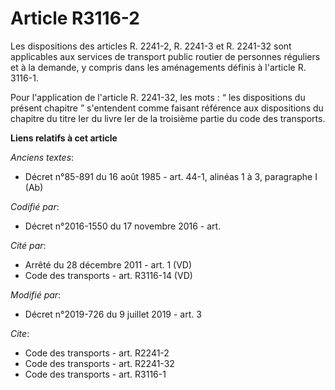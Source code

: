 # Article R3116-2

Les dispositions des articles R. 2241-2, R. 2241-3 et R. 2241-32 sont applicables aux services de transport public routier de
personnes réguliers et à la demande, y compris dans les aménagements définis à l'article R. 3116-1. 

Pour l'application de l'article R. 2241-32, les mots : “ les dispositions du présent chapitre ” s'entendent comme faisant
référence aux dispositions du chapitre du titre Ier du livre Ier de la troisième partie du code des transports.

**Liens relatifs à cet article**

_Anciens textes_:

  - Décret n°85-891 du 16 août 1985 - art. 44-1, alinéas 1 à 3, paragraphe I  (Ab)

_Codifié par_:

  - Décret n°2016-1550 du 17 novembre 2016 - art.

_Cité par_:

  - Arrêté du 28 décembre 2011 - art. 1 (VD)
  - Code des transports - art. R3116-14 (VD)

_Modifié par_:

  - Décret n°2019-726 du 9 juillet 2019 - art. 3

_Cite_:

  - Code des transports - art. R2241-2
  - Code des transports - art. R2241-32
  - Code des transports - art. R3116-1
